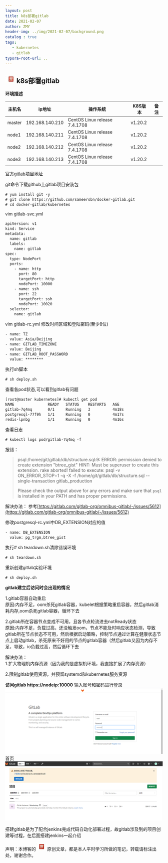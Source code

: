 ```yaml
---
layout: post
title: k8s部署gitlab
date: 2021-02-07
author: ZMY
header-img: ../img/2021-02-07/background.png
catalog : true
tags:
   - kubernetes
   - gitlab
typora-root-url: ..
---
```


## <img class="original" src='/img/original.png'>k8s部署gitlab

**环境描述**

| 主机名 | ip地址          | 操作系统                      | K8S版本 | 备注 |
| ------ | --------------- | ----------------------------- | ------- | ---- |
| master | 192.168.140.210 | CentOS Linux release 7.4.1708 | v1.20.2 |      |
| node1  | 192.168.140.211 | CentOS Linux release 7.4.1708 | v1.20.2 |      |
| node2  | 192.168.140.212 | CentOS Linux release 7.4.1708 | v1.20.2 |      |
| node3  | 192.168.140.213 | CentOS Linux release 7.4.1708 | v1.20.2 |      |

[官方gitlab项目地址](https://github.com/sameersbn/docker-gitlab)

git命令下载github上gitlab项目安装包

```
# yum install git -y
# git clone https://github.com/sameersbn/docker-gitlab.git
# cd docker-gitlab/kubernetes
```

vim gitlab-svc.yml

```
apiVersion: v1
kind: Service
metadata:
  name: gitlab
  labels:
    name: gitlab
spec:
  type: NodePort
  ports:
    - name: http
      port: 80
      targetPort: http
      nodePort: 10000
    - name: ssh
      port: 22
      targetPort: ssh
      nodePort: 10020
  selector:
    name: gitlab
```

vim gitlab-rc.yml 修改时间区域和登陆密码(至少8位)

```
- name: TZ
  value: Asia/Beijing
- name: GITLAB_TIMEZONE
  value: Beijing
- name: GITLAB_ROOT_PASSWORD
  value: ********

```

执行sh脚本

```
# sh deploy.sh
```

查看各pod状态,可以看到gitlab有问题

```
[root@master kubernetes]# kubectl get pod
NAME               READY   STATUS    RESTARTS   AGE
gitlab-7q4mq       0/1     Running   3          4m18s
postgresql-77f9h   1/1     Running   0          4m17s
redis-lpnbg        1/1     Running   0          4m16s
```

查看日志

```
# kubectl logs pod/gitlab-7q4mq -f
```

报错：

>psql:/home/git/gitlab/db/structure.sql:9: ERROR:  permission denied to create extension "btree_gist"
>HINT:  Must be superuser to create this extension.
>rake aborted!
>failed to execute:
>psql -v ON_ERROR_STOP=1 -q -X -f /home/git/gitlab/db/structure.sql --single-transaction gitlab_production
>
>Please check the output above for any errors and make sure that `psql` is installed in your PATH and has proper permissions.

解决办法：
参考[https://gitlab.com/gitlab-org/omnibus-gitlab/-/issues/5612](https://gitlab.com/gitlab-org/omnibus-gitlab/-/issues/5612)

修改postgresql-rc.yml中DB_EXTENSION对应的值

```
- name: DB_EXTENSION
  value: pg_trgm,btree_gist
```

执行# sh teardown.sh清除错误环境

```
# sh teardown.sh
```

重新创建gitlab实验环境

```
# sh deploy.sh
```

**gitlab建立后访问时会出现的情况**

1.gitlab容器自动重启    
原因:内存不足，oom杀死gitlab容器，kubelet根据策略重启容器，然后gitlab消耗内存,oom杀死gitlab容器，循环下去 

2.gitlab所在容器节点变成不可用，且各节点轮流进去notReady状态    
原因:内存不足，负载过高，还没触发oom，节点不能及时响应状态检测，导致gitlab所在节点状态不可用，然后根据启动策略，控制节点通过计算在健康状态节点上启动gitlab，杀死原来不好用的节点的gitlab容器（然后gitlab又因为内存不足，导致，io负载过高，然后循环下去

解决办法：  
1.扩大物理机内存资源（因为我的是虚拟机环境，我直接扩展了内存资源）

2.限制gitlab使用资源，并预留systemd和kubernetes服务资源

**访问gitlab https://nodeip:10000**
输入账号和密码进行登录
![](/img/2021-02-07/1.png)
首页
![](/img/2021-02-07/2.png)

搭建gitlab是为了配合jenkins完成代码自动化部署过程，故gitlab涉及到的项目创建等过程，在后面搭建jenkins一起介绍  



声明：本博客的<img class="original" src='/img/original.png'>原创文章，都是本人平时学习所做的笔记，转载请标注出处，谢谢合作。
